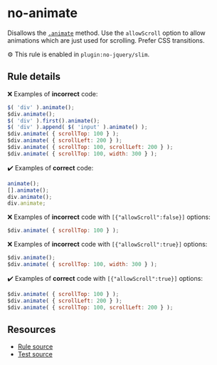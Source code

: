 # no-animate

Disallows the [`.animate`](https://api.jquery.com/animate/) method. Use the `allowScroll` option to allow animations which are just used for scrolling. Prefer CSS transitions.

⚙️ This rule is enabled in `plugin:no-jquery/slim`.

## Rule details

❌ Examples of **incorrect** code:
```js
$( 'div' ).animate();
$div.animate();
$( 'div' ).first().animate();
$( 'div' ).append( $( 'input' ).animate() );
$div.animate( { scrollTop: 100 } );
$div.animate( { scrollLeft: 200 } );
$div.animate( { scrollTop: 100, scrollLeft: 200 } );
$div.animate( { scrollTop: 100, width: 300 } );
```

✔️ Examples of **correct** code:
```js
animate();
[].animate();
div.animate();
div.animate;
```

❌ Examples of **incorrect** code with `[{"allowScroll":false}]` options:
```js
$div.animate( { scrollTop: 100 } );
```

❌ Examples of **incorrect** code with `[{"allowScroll":true}]` options:
```js
$div.animate();
$div.animate( { scrollTop: 100, width: 300 } );
```

✔️ Examples of **correct** code with `[{"allowScroll":true}]` options:
```js
$div.animate( { scrollTop: 100 } );
$div.animate( { scrollLeft: 200 } );
$div.animate( { scrollTop: 100, scrollLeft: 200 } );
```

## Resources

* [Rule source](/src/rules/no-animate.js)
* [Test source](/src/tests/no-animate.js)
